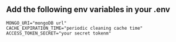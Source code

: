 ## Add the following env variables in your .env
```
MONGO_URI="mongoDB url"
CACHE_EXPIRATION_TIME="periodic cleaning cache time"
ACCESS_TOKEN_SECRET="your secret tokenm"
```
